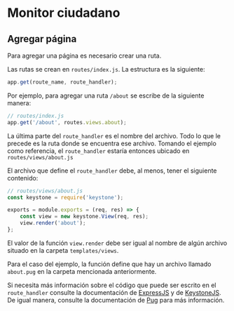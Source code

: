 # Monitor ciudadano

## Agregar página
Para agregar una página es necesario crear una ruta.

Las rutas se crean en `routes/index.js`. La estructura es la siguiente:

```js
app.get(route_name, route_handler);
```
Por ejemplo, para agregar una ruta `/about` se escribe de la siguiente manera:

```js
// routes/index.js
app.get('/about', routes.views.about);
```

La última parte del `route_handler` es el nombre del archivo. Todo lo que le precede es la ruta donde se encuentra ese archivo. Tomando el ejemplo como referencia, el `route_handler` estaría entonces ubicado en `routes/views/about.js`

El archivo que define el `route_handler` debe, al menos, tener el siguiente contenido:

```js
// routes/views/about.js
const keystone = require('keystone');

exports = module.exports = (req, res) => {
	const view = new keystone.View(req, res);
	view.render('about');
};
```

El valor de la función `view.render` debe ser igual al nombre de algún archivo situado en la carpeta `templates/views`.

Para el caso del ejemplo, la función define que hay un archivo llamado `about.pug` en la carpeta mencionada anteriormente.

Si necesita más información sobre el código que puede ser escrito en el `route_handler` consulte la documentación de [ExpressJS](http://expressjs.com/) y de [KeystoneJS](https://keystonejs.com/documentation). De igual manera, consulte la documentación de [Pug](https://pugjs.org/language/attributes.html) para más información.
